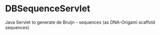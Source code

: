 # DBSequenceServlet
Java Servlet to generate de Bruijn - sequences (as DNA-Origami scaffold sequences)
